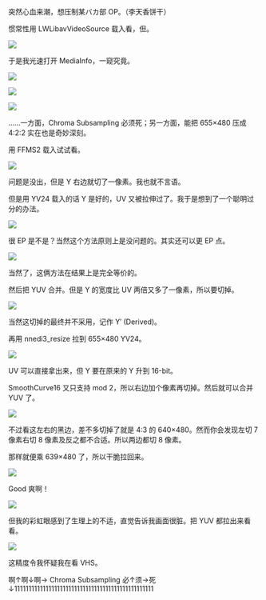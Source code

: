 突然心血来潮，想压制某バカ部 OP。（李天香饼干）

惯常性用 LWLibavVideoSource 载入看，但。

![](https://raw.githubusercontent.com/mrhso/IshisashiWebsite/master/img/4df739239626c336ad370cae8c6aa21aabd32de1.png)

于是我光速打开 MediaInfo，一窥究竟。

![](https://raw.githubusercontent.com/mrhso/IshisashiWebsite/master/img/b947d0416565f0934d098acca2c0ea496e61c429.png)

![](https://raw.githubusercontent.com/mrhso/IshisashiWebsite/master/img/1cdf983d581f8bbe079aeda35e8099fc8b371f12.png)

![](https://raw.githubusercontent.com/mrhso/IshisashiWebsite/master/img/674010d0914dd059fc1c7f216e2ac2eb6d15481b.png)

……一方面，Chroma Subsampling 必须死；另一方面，能把 655×480 压成 4:2:2 实在也是奇妙深刻。

用 FFMS2 载入试试看。

![](https://raw.githubusercontent.com/mrhso/IshisashiWebsite/master/img/2eb36b5a8f7d605bcba44af774f2f31ed5b26dcb.png)

问题是没出，但是 Y 右边就切了一像素。我也就不言语。

但是用 YV24 载入的话 Y 是好的，UV 又被拉伸过了。我于是想到了一个聪明过分的办法。

![](https://raw.githubusercontent.com/mrhso/IshisashiWebsite/master/img/4b132a16e8a694f094b04c2442a618346fa93c4d.png)

很 EP 是不是？当然这个方法原则上是没问题的。其实还可以更 EP 点。

![](https://raw.githubusercontent.com/mrhso/IshisashiWebsite/master/img/52acb88262ad82a454c10913310d79b74078fdd8.png)

当然了，这俩方法在结果上是完全等价的。

然后把 YUV 合并。但是 Y 的宽度比 UV 两倍又多了一像素，所以要切掉。

![](https://raw.githubusercontent.com/mrhso/IshisashiWebsite/master/img/d2aa1ecf6f8001aca02ecd842ed4339d9ed6ef4b.png)

当然这切掉的最终并不采用，记作 Y′ (Derived)。

再用 nnedi3_resize 拉到 655×480 YV24。

![](https://raw.githubusercontent.com/mrhso/IshisashiWebsite/master/img/0bd8680ac9f32742f6830d05e5ef3602a71ff5f9.png)

UV 可以直接拿出来，但 Y 要在原来的 Y 升到 16-bit。

SmoothCurve16 又只支持 mod 2，所以右边加个像素再切掉。然后就可以合并 YUV 了。

![](https://raw.githubusercontent.com/mrhso/IshisashiWebsite/master/img/e3ffa666800d2e5afcf4e3214cfd667d5178b2b3.png)

不过看这左右的黑边，差不多切掉了就是 4:3 的 640×480。然而你会发现左切 7 像素右切 8 像素及反之都不合适。所以两边都切 8 像素。

那样就便乘 639×480 了，所以干脆拉回来。

![](https://raw.githubusercontent.com/mrhso/IshisashiWebsite/master/img/0805a793087ea685f96f212e40eb11fca5fe3f29.png)

Good 爽啊！

![](https://raw.githubusercontent.com/mrhso/IshisashiWebsite/master/img/8def0894a96bc12ec21ccd4cec899921cf7159d1.png)

但我的彩虹眼感到了生理上的不适，直觉告诉我画面很脏。把 YUV 都拉出来看看。

![](https://raw.githubusercontent.com/mrhso/IshisashiWebsite/master/img/53d1531f600678ff4451bce78ef2a54cbe4be4bc.png)

这精度令我怀疑我在看 VHS。

啊↑啊↓啊→ Chroma Subsampling 必↑须→死↓1111111111111111111111111111111111111111111111111
